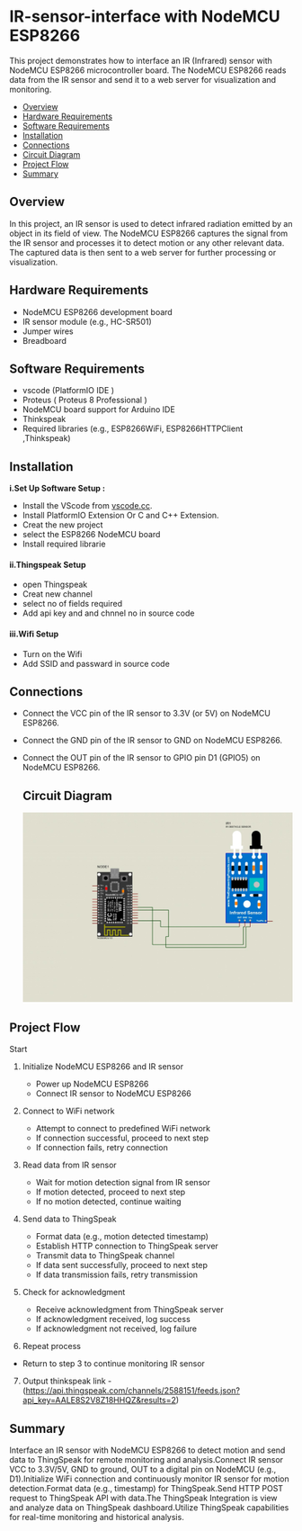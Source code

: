 # IR-sensor-interface with NodeMCU ESP8266

This project demonstrates how to interface an IR (Infrared) sensor with NodeMCU ESP8266 microcontroller board. 
The NodeMCU ESP8266 reads data from the IR sensor and send it to a web server for visualization and monitoring.

- [Overview](#overview)
- [Hardware Requirements](#hardware-requirements)
- [Software Requirements](#software-requirements)
- [Installation](#installation)
- [Connections](#connections)
- [Circuit Diagram](#circuit-diagram)
- [Project Flow](#project-flow)
- [Summary](#summary)



## Overview
In this project, an IR sensor is used to detect infrared radiation emitted by an object in its field of view. The NodeMCU ESP8266 captures the signal from the IR sensor and processes it to detect motion or any other relevant data. The captured data is then sent to a web server for further processing or visualization.

## Hardware Requirements

- NodeMCU ESP8266 development board
- IR sensor module (e.g., HC-SR501)
- Jumper wires
- Breadboard

## Software Requirements

- vscode (PlatformIO IDE )
- Proteus ( Proteus 8 Professional )
- NodeMCU board support for Arduino IDE
- Thinkspeak
- Required libraries (e.g., ESP8266WiFi, ESP8266HTTPClient ,Thinkspeak)

 ## Installation

**i.Set Up Software Setup :**
 - Install the VScode from [vscode.cc](https://code.visualstudio.com/download).
 - Install PlatformIO Extension Or C and C++ Extension.
 - Creat the new project
 - select the ESP8266 NodeMCU board
 - Install  required librarie

#### ii.Thingspeak  Setup
 - open Thingspeak
 - Creat new channel
 - select  no of fields required
 - Add api key and and chnnel no in source code

  #### iii.Wifi Setup
 - Turn on the Wifi
 - Add SSID and passward in source code


  ## Connections
  
- Connect the VCC pin of the IR sensor to 3.3V (or 5V) on NodeMCU ESP8266.
- Connect the GND pin of the IR sensor to GND on NodeMCU ESP8266.
- Connect the OUT pin of the IR sensor to GPIO pin D1 (GPIO5) on NodeMCU ESP8266.

  ## Circuit Diagram
  ![Circuit Diagram](./Image/IRSensor.jpg)

## Project Flow

Start

1. Initialize NodeMCU ESP8266 and IR sensor
   - Power up NodeMCU ESP8266
   - Connect IR sensor to NodeMCU ESP8266

2. Connect to WiFi network
   - Attempt to connect to predefined WiFi network
   - If connection successful, proceed to next step
   - If connection fails, retry connection

3. Read data from IR sensor
   - Wait for motion detection signal from IR sensor
   - If motion detected, proceed to next step
   - If no motion detected, continue waiting

4. Send data to ThingSpeak
   - Format data (e.g., motion detected timestamp)
   - Establish HTTP connection to ThingSpeak server
   - Transmit data to ThingSpeak channel
   - If data sent successfully, proceed to next step
   - If data transmission fails, retry transmission

5. Check for acknowledgment
   - Receive acknowledgment from ThingSpeak server
   - If acknowledgment received, log success
   - If acknowledgment not received, log failure

6.  Repeat process
   - Return to step 3 to continue monitoring IR sensor

 7. Output
   thinkspeak link - (https://api.thingspeak.com/channels/2588151/feeds.json?api_key=AALE8S2V8Z18HHQZ&results=2)

## Summary

 Interface an IR sensor with NodeMCU ESP8266 to detect motion and send data to ThingSpeak for remote monitoring and analysis.Connect IR sensor VCC to 3.3V/5V, GND to ground, OUT to a digital pin on NodeMCU (e.g., D1).Initialize WiFi connection and continuously monitor IR sensor for motion detection.Format data (e.g., timestamp) for ThingSpeak.Send HTTP POST request to ThingSpeak API with data.The ThingSpeak Integration  is view and analyze data on ThingSpeak dashboard.Utilize ThingSpeak capabilities for real-time monitoring and historical analysis.
 
 

     

  
  
